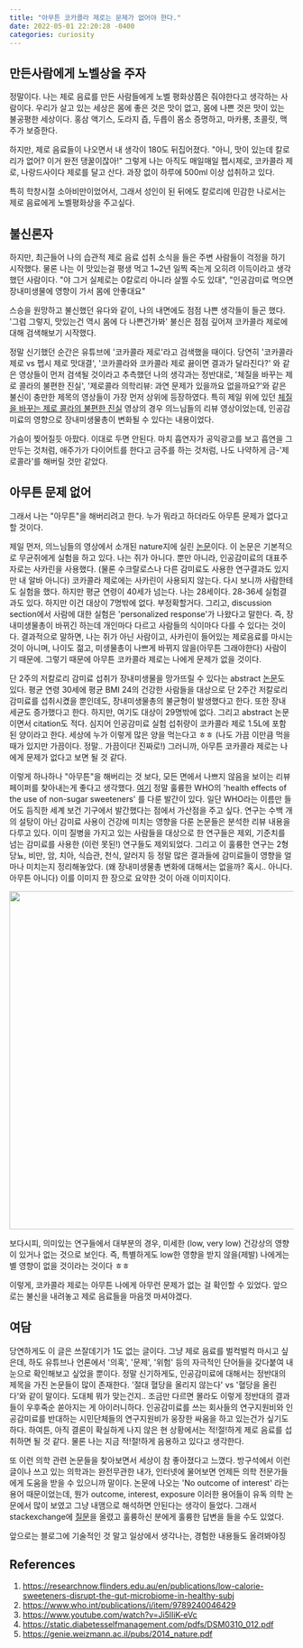 ```yaml
---
title: "아무튼 코카콜라 제로는 문제가 없어야 한다."
date: 2022-05-01 22:20:28 -0400
categories: curiosity
---
```


<script type="text/x-mathjax-config">
MathJax.Hub.Config({
    displayAlign: "left"
});
</script>

## 만든사람에게 노벨상을 주자 ##

정말이다.
나는 제로 음료를 만든 사람들에게 노벨 평화상쯤은 줘야한다고 생각하는 사람이다.
우리가 살고 있는 세상은 몸에 좋은 것은 맛이 없고, 몸에 나쁜 것은 맛이 있는 불공평한 세상이다.
홍삼 액기스, 도라지 즙, 두릅이 몸소 증명하고, 마카롱, 초콜릿, 맥주가 보증한다.

하지만, 제로 음료들이 나오면서 내 생각이 180도 뒤집어졌다.
"아니, 맛이 있는데 칼로리가 없어? 이거 완전 댕꿀이잖아!"
그렇게 나는 아직도 매일매일 펩시제로, 코카콜라 제로, 나랑드사이다 제로를 달고 산다.
과장 없이 하루에 500ml 이상 섭취하고 있다.

특히 학창시절 소아비만이었어서, 그래서 성인이 된 뒤에도 칼로리에 민감한 나로서는 제로 음료에게 노벨평화상을 주고싶다.

## 불신론자 ##

하지만, 최근들어 나의 습관적 제로 음료 섭취 소식을 들은 주변 사람들이 걱정을 하기 시작했다.
물론 나는 이 맛있는걸 평생 먹고 1~2년 일찍 죽는게 오히려 이득이라고 생각했던 사람이다.
"야 그거 실제로는 0칼로리 아니라 살찔 수도 있대",
"인공감미료 먹으면 장내미생물에 영향이 가서 몸에 안좋대요"

스승을 원망하고 불신했던 유다와 같이, 나의 내면에도 점점 나쁜 생각들이 들곤 했다.
'그럼 그렇지, 맛있는건 역시 몸에 다 나쁜건가봐'
불신은 점점 깊어져 코카콜라 제로에 대해 검색해보기 시작했다.

정말 신기했던 순간은 유튜브에 '코카콜라 제로'라고 검색했을 때이다.
당연히 '코카콜라 제로 vs 펩시 제로 맛대결', '코카콜라와 코카콜라 제로 끓이면 결과가 달라진다?' 와 같은 영상들이 먼저 검색될 것이라고 추측했던 나의 생각과는 정반대로,
'체질을 바꾸는 제로 콜라의 불편한 진실', '제로콜라 의학리뷰: 과연 문제가 있을까요 없을까요?'와 같은 불신이 충만한 제목의 영상들이 가장 먼저 상위에 등장하였다.
특히 제일 위에 있던 [체질을 바꾸는 제로 콜라의 불편한 진실](https://www.youtube.com/watch?v=Ji5lIiK-eVc) 영상의 경우 의느님들의 리뷰 영상이었는데,
인공감미료의 영향으로 장내미생물총이 변화될 수 있다는 내용이었다.

가슴이 찢어질듯 아팠다.
이대로 두면 안된다.
마치 흡연자가 공익광고를 보고 흡연을 그만두는 것처럼,
애주가가 다이어트를 한다고 금주를 하는 것처럼,
나도 나약하게 금-'제로콜라'를 해버릴 것만 같았다.

## 아무튼 문제 없어 ##

그래서 나는 "아무튼"을 해버리려고 한다.
누가 뭐라고 하더라도 아무튼 문제가 없다고 할 것이다.

제일 먼저, 의느님들의 영상에서 소개된 nature지에 실린 [논문](https://genie.weizmann.ac.il/pubs/2014_nature.pdf)이다.
이 논문은 기본적으로 무균쥐에게 실험을 하고 있다.
나는 쥐가 아니다.
뿐만 아니라, 인공감미료의 대표주자로는 사카린을 사용했다.
(물론 수크랄로스나 다른 감미료도 사용한 연구결과도 있지만 내 알바 아니다)
코카콜라 제로에는 사카린이 사용되지 않는다.
다시 보니까 사람한테도 실험을 했다.
하지만 평균 연령이 40세가 넘는다.
나는 28세이다.
28-36세 실험결과도 있다.
하지만 이건 대상이 7명밖에 없다.
부정확할거다.
그리고, discussion section에서 사람에 대한 실험은 'personalized response'가 나왔다고 말한다.
즉, 장내미생물총이 바뀌긴 하는데 개인마다 다르고 사람들의 식이마다 다를 수 있다는 것이다.
결과적으로 말하면, 나는 쥐가 아닌 사람이고, 사카린이 들어있는 제로음료를 마시는 것이 아니며, 나이도 젊고, 미생물총이 나쁘게 바뀌지 않을(아무튼 그래야한다) 사람이기 때문에.
그렇기 때문에 아무튼 코카콜라 제로는 나에게 문제가 없을 것이다.

단 2주의 저칼로리 감미료 섭취가 장내미생물을 망가뜨릴 수 있다는 abstract [논문](https://researchnow.flinders.edu.au/en/publications/low-calorie-sweeteners-disrupt-the-gut-microbiome-in-healthy-subj)도 있다.
평균 연령 30세에 평균 BMI 24의 건강한 사람들을 대상으로 단 2주간 저칼로리 감미료를 섭취시켰을 뿐인데도, 장내미생물총의 불균형이 발생했다고 한다.
또한 장내 세균도 증가했다고 한다.
하지만, 여기도 대상이 29명밖에 없다.
그리고 abstract 논문이면서 citation도 적다.
심지어 인공감미료 실험 섭취량이 코카콜라 제로 1.5L에 포함된 양이라고 한다.
세상에 누가 이렇게 많은 양을 먹는다고 ㅎㅎ (나도 가끔 이만큼 먹을 때가 있지만 가끔이다. 정말.. 가끔이다! 진짜로!)
그러니까, 아무튼 코카콜라 제로는 나에게 문제가 없다고 보면 될 것 같다.

이렇게 하나하나 "아무튼"을 해버리는 것 보다, 모든 면에서 나쁘지 않음을 보이는 리뷰페이퍼를 찾아내는게 좋다고 생각했다.
[여기](https://www.who.int/publications/i/item/9789240046429) 정말 훌륭한 WHO의 'health effects of the use of non-sugar sweeteners' 를 다룬 발간이 있다.
일단 WHO라는 이름만 들어도 듬직한 세계 보건 기구에서 발간했다는 점에서 가산점을 주고 싶다.
연구는 수백 개의 설탕이 아닌 감미료 사용이 건강에 미치는 영향을 다룬 논문들은 분석한 리뷰 내용을 다루고 있다.
이미 질병을 가지고 있는 사람들을 대상으로 한 연구들은 제외, 기준치를 넘는 감미료를 사용한 (이런 못된!) 연구들도 제외되었다.
그리고 이 훌륭한 연구는 2형 당뇨, 비만, 암, 치아, 식습관, 천식, 알러지 등 정말 많은 결과들에 감미료들이 영향을 얼마나 미치는지 정리해놓았다.
(왜 장내미생물총 변화에 대해서는 없을까? 혹시.. 아니다. 아무튼 아니다)
이를 이미지 한 장으로 요약한 것이 아래 이미지이다.

<img src="https://imgur.com/Y8YS9Xz.png" width="600">

보다시피, 의미있는 연구들에서 대부분의 경우, 미세한 (low, very low) 건강상의 영향이 있거나 없는 것으로 보인다.
즉, 특별하게도 low한 영향을 받지 않을(제발) 나에게는 별 영향이 없을 것이라는 것이다 ㅎㅎ

이렇게, 코카콜라 제로는 아무튼 나에게 아무런 문제가 없는 걸 확인할 수 있었다.
앞으로는 불신을 내려놓고 제로 음료들을 마음껏 마셔야겠다.

## 여담 ##

당연하게도 이 글은 쓰잘데기가 1도 없는 글이다.
그냥 제로 음료를 벌컥벌컥 마시고 싶은데, 하도 유튜브나 언론에서 '의혹', '문제', '위험' 등의 자극적인 단어들을 갖다붙여 내 눈으로 확인해보고 싶었을 뿐이다.
정말 신기하게도, 인공감미료에 대해서는 정반대의 제목을 가진 논문들이 많이 존재한다.
'절대 혈당을 올리지 않는다' vs '혈당을 올린다'와 같이 말이다.
도대체 뭐가 맞는건지.. 조금만 다르면 몰라도 이렇게 정반대의 결과들이 우후죽순 쏟아지는 게 아이러니하다.
인공감미료를 쓰는 회사들의 연구지원비와 인공감미료를 반대하는 시민단체들의 연구지원비가 웅장한 싸움을 하고 있는건가 싶기도 하다.
하여튼, 아직 결론이 확실하게 나지 않은 현 상황에서는 적!절!하게 제로 음료를 섭취하면 될 것 같다.
물론 나는 지금 적!절!하게 음용하고 있다고 생각한다.

또 이런 의학 관련 논문들을 찾아보면서 세상이 참 좋아졌다고 느꼈다.
방구석에서 이런 글이나 쓰고 있는 의학과는 완전무관한 내가, 인터넷에 물어보면 언제든 의학 전문가들에게 도움을 받을 수 있으니까 말이다.
논문에 나오는 'No outcome of interest' 라는 용어 때문이었는데,
뭔가 outcome, interest, exposure 이러한 용어들이 유독 의학 논문에서 많이 보였고 그냥 내맴으로 해석하면 안된다는 생각이 들었다.
그래서 stackexchange에 [질문](https://medicalsciences.stackexchange.com/questions/31190/what-does-no-outcome-of-interest-mean)을 올렸고 훌륭하신 분에게 훌륭한 답변을 들을 수도 있었다.

앞으로는 블로그에 기술적인 것 말고 일상에서 생각나는, 경험한 내용들도 올려봐야징

## References ##

1. https://researchnow.flinders.edu.au/en/publications/low-calorie-sweeteners-disrupt-the-gut-microbiome-in-healthy-subj
2. https://www.who.int/publications/i/item/9789240046429
3. https://www.youtube.com/watch?v=Ji5lIiK-eVc
4. https://static.diabetesselfmanagement.com/pdfs/DSM0310_012.pdf
5. https://genie.weizmann.ac.il/pubs/2014_nature.pdf
